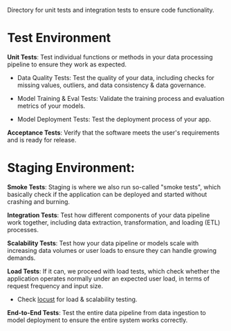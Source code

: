 Directory for unit tests and integration tests to ensure code functionality.


# Test Environment

**Unit Tests**: Test individual functions or methods in your data processing pipeline to ensure they work as expected.

- Data Quality Tests: Test the quality of your data, including checks for missing values, outliers, and data consistency & data governance.

- Model Training & Eval Tests: Validate the training process and evaluation metrics of your models.

- Model Deployment Tests: Test the deployment process of your app.
    
**Acceptance Tests**: Verify that the software meets the user's requirements and is ready for release. 

# Staging Environment: 

**Smoke Tests**: Staging is where we also run so-called "smoke tests", which basically check if the application can be deployed and started without crashing and burning.

**Integration Tests**: Test how different components of your data pipeline work together, including data extraction, transformation, and loading (ETL) processes.

**Scalability Tests**: Test how your data pipeline or models scale with increasing data volumes or user loads to ensure they can handle growing demands.

**Load Tests**: If it can, we proceed with load tests, which check whether the application operates normally under an expected user load, in terms of request frequency and input size.
- Check [locust](https://locust.io/) for load & scalability testing.

**End-to-End Tests**: Test the entire data pipeline from data ingestion to model deployment to ensure the entire system works correctly.





